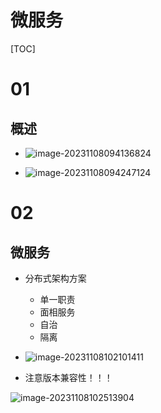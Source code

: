 # 微服务

[TOC]

# 01

## 概述

- ![image-20231108094136824](C:\Users\31067\AppData\Roaming\Typora\typora-user-images\image-20231108094136824.png)

- ![image-20231108094247124](C:\Users\31067\AppData\Roaming\Typora\typora-user-images\image-20231108094247124.png)

# 02

## 微服务

- 分布式架构方案
  - 单一职责
  - 面相服务
  - 自治
  - 隔离
- ![image-20231108102101411](C:\Users\31067\AppData\Roaming\Typora\typora-user-images\image-20231108102101411.png)

- 注意版本兼容性！！！

![image-20231108102513904](C:\Users\31067\AppData\Roaming\Typora\typora-user-images\image-20231108102513904.png)



































